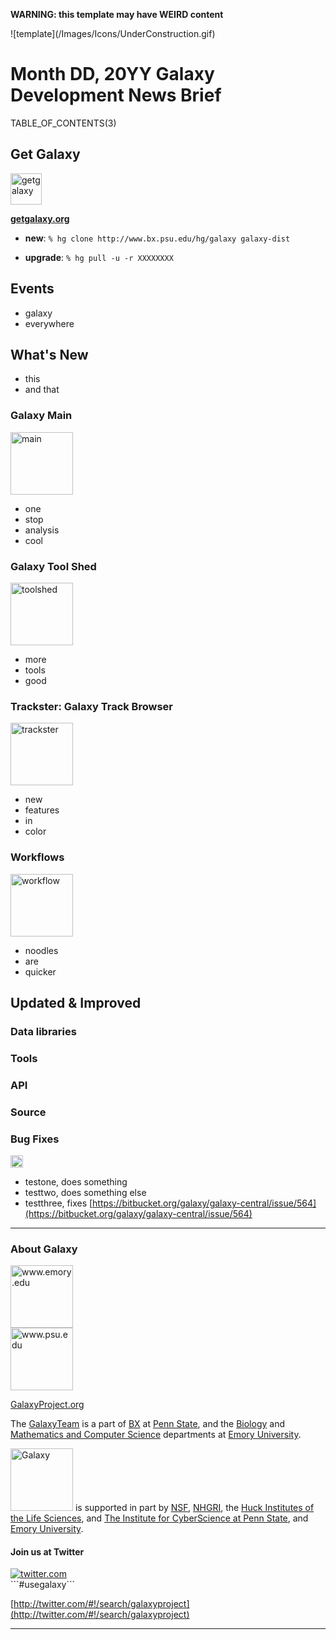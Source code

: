 ****WARNING**: this template may have WEIRD content**

<div class='center'>![template](/Images/Icons/UnderConstruction.gif)</div>

# Month DD, 20YY Galaxy Development News Brief

<div class='right'>TABLE_OF_CONTENTS(3)</div>

## Get Galaxy

<div class='left'><a href='http://getgalaxy.org/'><img src='http://galaxy.psu.edu/static/getgalaxy.png' alt='getgalaxy' width="50px" /></a></div>

 **[getgalaxy.org](http://getgalaxy.org)**

* **new**: `% hg clone http://www.bx.psu.edu/hg/galaxy galaxy-dist`

* **upgrade**: `% hg pull -u -r XXXXXXXX`

## Events

* galaxy 
* everywhere

## What's New

* this 
* and that

### Galaxy Main

<div class='left'><a href='http://usegalaxy.org/'><img src='/Images/Screenshots/GalaxyMainHome.png' alt='main' width="100px" /></a></div>

* one 
* stop 
* analysis
* cool

### Galaxy Tool Shed

<div class='left'><a href='http://http://toolshed.g2.bx.psu.edu/'><img src='/Images/Logos/ToolShed.jpg' alt='toolshed' width="100" /></a></div>

* more
* tools
* good

### Trackster: Galaxy Track Browser

<div class='left'><a href='http://usegalaxy.org/visualization/list_published/'><img src='/Images/Screenshots/GalaxyMainTrackster.png' alt='trackster' width="100" /></a></div> 

* new
* features
* in
* color

### Workflows

<div class='left'><a href='http://usegalaxy.org/visualization/list_published/'><img src='/Images/Screenshots/GalaxyMainWorkflow.png' alt='workflow' width="100" /></a></div> 

* noodles
* are
* quicker


## Updated & Improved

### Data libraries

### Tools

### API

### Source

### Bug Fixes
<div class='left'><a href='/Support/'><img src='/Images/Icons/bug.png' alt='bugs' width="20" /></a></div> 

* testone, does something
* testtwo, does something else
* testthree, fixes [https://bitbucket.org/galaxy/galaxy-central/issue/564](https://bitbucket.org/galaxy/galaxy-central/issue/564)



----

### About Galaxy

<div class='right'><a href='http://www.emory.edu/'><img src='/Images/Logos/EmoryLogo.jpg' alt='www.emory.edu' width="100" /></a></div>
<div class='right'><a href='http://www.psu.edu/'><img src='/Images/Logos/PennStateLogo.jpg' alt='www.psu.edu' width="100" /></a></div>

[GalaxyProject.org](http://galaxyproject.org)

The [GalaxyTeam](http://bitbucket.org/galaxy/galaxy-central/wiki/GalaxyTeam) is a part of [BX](http://www.bx.psu.edu/) at [Penn State](http://www.psu.edu/), and the [Biology](http://www.biology.emory.edu/) and [Mathematics and Computer Science](http://www.mathcs.emory.edu/) departments at [Emory University](http://www.emory.edu/home/index.html). 

<a href='http://usegalaxy.org'><img src='/Images/Logos/galaxyLogoTrimmed.png' alt='Galaxy' width="100" /></a> is supported in part by [NSF](http://www.nsf.gov/), [NHGRI](http://www.genome.gov/), the [Huck Institutes of the Life Sciences](http://www.huck.psu.edu/), and [The Institute for CyberScience at Penn State](http://www.ics.psu.edu/), and [Emory University](http://www.emory.edu/home/index.html).

#### Join us at Twitter
<div class='left'><a href='http://twitter.com/#!/search/galaxyproject/'><img src='/Images/Logos/TwitterBirdTiny.png' alt='twitter.com' /></a></div>
```#usegalaxy```
 

[http://twitter.com/#!/search/galaxyproject](http://twitter.com/#!/search/galaxyproject) 


----

